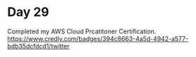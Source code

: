 # Day 29

Completed my AWS Cloud Prcatitoner Certification. 
https://www.credly.com/badges/394c8663-4a5d-4942-a577-bdb35dcfdcd1/twitter
